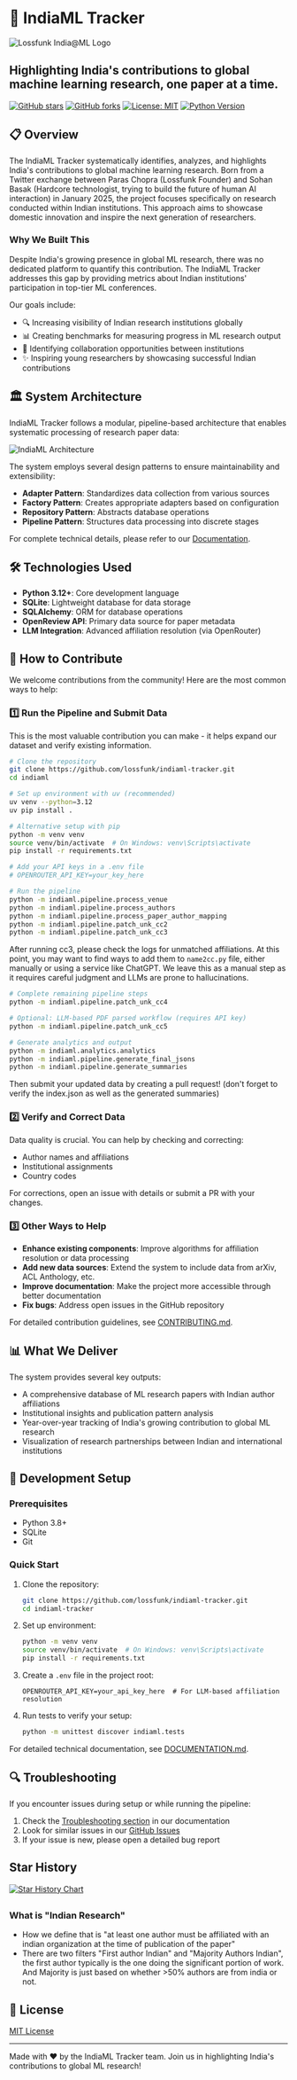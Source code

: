 # 🚀 IndiaML Tracker

![Lossfunk India@ML Logo](./lossfunk-indiaml.png)

## Highlighting India's contributions to global machine learning research, one paper at a time.

[![GitHub stars](https://img.shields.io/github/stars/lossfunk/indiaml-tracker?style=social)](https://github.com/lossfunk/indiaml-tracker/stargazers)
[![GitHub forks](https://img.shields.io/github/forks/lossfunk/indiaml-tracker?style=social)](https://github.com/lossfunk/indiaml-tracker/network/members)
[![License: MIT](https://img.shields.io/badge/License-MIT-yellow.svg)](https://opensource.org/licenses/MIT)
[![Python Version](https://img.shields.io/badge/python-3.12%2B-blue)](https://www.python.org/downloads/)

## 📋 Overview

The IndiaML Tracker systematically identifies, analyzes, and highlights India's contributions to global machine learning research. Born from a Twitter exchange between Paras Chopra (Lossfunk Founder) and Sohan Basak (Hardcore technologist, trying to build the future of human AI interaction) in January 2025, the project focuses specifically on research conducted within Indian institutions. This approach aims to showcase domestic innovation and inspire the next generation of researchers.

### Why We Built This

Despite India's growing presence in global ML research, there was no dedicated platform to quantify this contribution. The IndiaML Tracker addresses this gap by providing metrics about Indian institutions' participation in top-tier ML conferences.

Our goals include:
- 🔍 Increasing visibility of Indian research institutions globally
- 📊 Creating benchmarks for measuring progress in ML research output
- 🤝 Identifying collaboration opportunities between institutions
- ✨ Inspiring young researchers by showcasing successful Indian contributions

## 🏛️ System Architecture

IndiaML Tracker follows a modular, pipeline-based architecture that enables systematic processing of research paper data:

![IndiaML Architecture](./indiaml-architecture.svg)

The system employs several design patterns to ensure maintainability and extensibility:

- **Adapter Pattern**: Standardizes data collection from various sources
- **Factory Pattern**: Creates appropriate adapters based on configuration
- **Repository Pattern**: Abstracts database operations
- **Pipeline Pattern**: Structures data processing into discrete stages

For complete technical details, please refer to our [Documentation](./DOCUMENTATION.md).

## 🛠️ Technologies Used

- **Python 3.12+**: Core development language
- **SQLite**: Lightweight database for data storage
- **SQLAlchemy**: ORM for database operations
- **OpenReview API**: Primary data source for paper metadata
- **LLM Integration**: Advanced affiliation resolution (via OpenRouter)

## 🤝 How to Contribute

We welcome contributions from the community! Here are the most common ways to help:

### 1️⃣ Run the Pipeline and Submit Data

This is the most valuable contribution you can make - it helps expand our dataset and verify existing information.

```bash
# Clone the repository
git clone https://github.com/lossfunk/indiaml-tracker.git
cd indiaml

# Set up environment with uv (recommended)
uv venv --python=3.12
uv pip install .

# Alternative setup with pip
python -m venv venv
source venv/bin/activate  # On Windows: venv\Scripts\activate
pip install -r requirements.txt

# Add your API keys in a .env file
# OPENROUTER_API_KEY=your_key_here

# Run the pipeline
python -m indiaml.pipeline.process_venue
python -m indiaml.pipeline.process_authors
python -m indiaml.pipeline.process_paper_author_mapping
python -m indiaml.pipeline.patch_unk_cc2
python -m indiaml.pipeline.patch_unk_cc3
```

After running cc3, please check the logs for unmatched affiliations. At this point, you may want to find ways to add them to `name2cc.py` file, either manually or using a service like ChatGPT. We leave this as a manual step as it requires careful judgment and LLMs are prone to hallucinations.

```bash
# Complete remaining pipeline steps
python -m indiaml.pipeline.patch_unk_cc4

# Optional: LLM-based PDF parsed workflow (requires API key)
python -m indiaml.pipeline.patch_unk_cc5

# Generate analytics and output
python -m indiaml.analytics.analytics
python -m indiaml.pipeline.generate_final_jsons
python -m indiaml.pipeline.generate_summaries
```

Then submit your updated data by creating a pull request! (don't forget to verify the index.json as well as the generated summaries)

### 2️⃣ Verify and Correct Data

Data quality is crucial. You can help by checking and correcting:
- Author names and affiliations
- Institutional assignments
- Country codes

For corrections, open an issue with details or submit a PR with your changes.

### 3️⃣ Other Ways to Help

- **Enhance existing components**: Improve algorithms for affiliation resolution or data processing
- **Add new data sources**: Extend the system to include data from arXiv, ACL Anthology, etc.
- **Improve documentation**: Make the project more accessible through better documentation
- **Fix bugs**: Address open issues in the GitHub repository

For detailed contribution guidelines, see [CONTRIBUTING.md](./CONTRIBUTING.md).

## 📊 What We Deliver

The system provides several key outputs:

- A comprehensive database of ML research papers with Indian author affiliations
- Institutional insights and publication pattern analysis
- Year-over-year tracking of India's growing contribution to global ML research
- Visualization of research partnerships between Indian and international institutions

## 🔧 Development Setup

### Prerequisites
- Python 3.8+
- SQLite
- Git

### Quick Start

1. Clone the repository:
   ```bash
   git clone https://github.com/lossfunk/indiaml-tracker.git
   cd indiaml-tracker
   ```

2. Set up environment:
   ```bash
   python -m venv venv
   source venv/bin/activate  # On Windows: venv\Scripts\activate
   pip install -r requirements.txt
   ```

3. Create a `.env` file in the project root:
   ```
   OPENROUTER_API_KEY=your_api_key_here  # For LLM-based affiliation resolution
   ```

4. Run tests to verify your setup:
   ```bash
   python -m unittest discover indiaml.tests
   ```

For detailed technical documentation, see [DOCUMENTATION.md](./DOCUMENTATION.md).

## 🔍 Troubleshooting

If you encounter issues during setup or while running the pipeline:

1. Check the [Troubleshooting section](./DOCUMENTATION.md#troubleshooting) in our documentation
2. Look for similar issues in our [GitHub Issues](https://github.com/lossfunk/indiaml-tracker/issues)
3. If your issue is new, please open a detailed bug report

## Star History

[![Star History Chart](https://api.star-history.com/svg?repos=lossfunk/indiaml-tracker&type=Date)](https://www.star-history.com/#lossfunk/indiaml-tracker&Date)


## 

### What is "Indian Research"
- How we define that is "at least one author must be affiliated with an indian organization at the time of publication of the paper"
- There are two filters "First author Indian" and "Majority Authors Indian", the first author typically is the one doing the significant portion of work. And Majority is just based on whether >50% authors are from india or not.

## 📜 License

[MIT License](LICENSE)

---

Made with ❤️ by the IndiaML Tracker team. Join us in highlighting India's contributions to global ML research!
